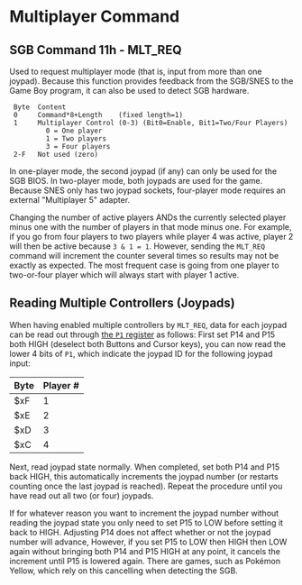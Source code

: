 # Multiplayer Command

## SGB Command 11h - MLT_REQ

Used to request multiplayer mode (that is, input from more than one joypad).
Because this function provides feedback from the SGB/SNES to the Game
Boy program, it can also be used to detect SGB hardware.

```
 Byte  Content
 0     Command*8+Length    (fixed length=1)
 1     Multiplayer Control (0-3) (Bit0=Enable, Bit1=Two/Four Players)
         0 = One player
         1 = Two players
         3 = Four players
 2-F   Not used (zero)
```

In one-player mode, the second joypad (if any) can only be used for
the SGB BIOS. In two-player mode, both joypads are used for the game.
Because SNES only has two joypad sockets, four-player mode requires an
external "Multiplayer 5" adapter.

Changing the number of active players ANDs the currently selected player
minus one with the number of players in that mode minus one. For example,
if you go from four players to two players while player 4 was active,
player 2 will then be active because `3 & 1 = 1`. However, sending the
`MLT_REQ` command will increment the counter several times so results may
not be exactly as expected. The most frequent case is going from one
player to two-or-four player which will always start with player 1
active.

## Reading Multiple Controllers (Joypads)

When having enabled multiple controllers by `MLT_REQ`, data for each
joypad can be read out through [the `P1` register](<#FF00 - P1/JOYP - Joypad (R/W)>) as follows: First
set P14 and P15 both HIGH (deselect both Buttons and Cursor keys), you
can now read the lower 4 bits of `P1`, which indicate the joypad ID for
the following joypad input:

Byte | Player \#
-----|-----------
 $xF | 1
 $xE | 2
 $xD | 3
 $xC | 4

Next, read joypad state normally. When completed, set both P14 and P15
back HIGH, this automatically increments the joypad number (or restarts
counting once the last joypad is reached). Repeat the procedure until
you have read out all two (or four) joypads.

If for whatever reason you want to increment the joypad number without
reading the joypad state you only need to set P15 to LOW before setting
it back to HIGH. Adjusting P14 does not affect whether or not the joypad
number will advance, However, if you set P15 to LOW then HIGH then LOW
again without bringing both P14 and P15 HIGH at any point, it cancels
the increment until P15 is lowered again. There are games, such as
Pokémon Yellow, which rely on this cancelling when detecting the SGB.
